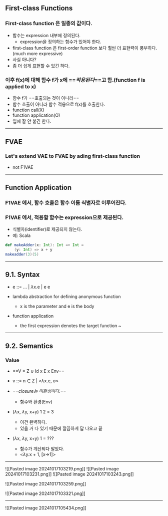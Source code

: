 ## First-class Functions
### First-class function 은 일종의 값이다.
- 함수는 expression 내부에 정의된다.
	- expression을 정의하는 함수가 있어야 한다.
- first-class function 은 first-order function 보다 훨씬 더 표현력이 풍부하다.(much more expressive)
- 사실 아니다?
- 좀 더 쉽게 표현할 수 있긴 하다.

### 이후 f(x)에 대해 함수 f가 x에 ==*적용된다*==고 함.(function f is applied to x)
- 함수 f가 ==호출되는 것이 아니라==
- 함수 호출이 아니라 함수 적용으로 f(x)를 호출한다.
- function call(X)
- function application(O)
- 입에 잘 안 붙긴 한다.

---
## FVAE
### Let's extend VAE to FVAE by ading first-class function
- not F1VAE

---
## Function Application
### F1VAE 에서, 함수 호출은 함수 이름 식별자로 이루어진다.
### F1VAE 에서, 적용할 함수는 expression으로 제공된다.
- 식별자(identifier)로 제공되지 않는다.
- 예: Scala
```Scala
def makeAdder(x: Int): Int => Int =
	(y: Int) => x + y
makeadder(3)(5)
```

---
## 9.1. Syntax
- e ::= ... | $\lambda$x.e | e e

- lambda abstraction for defining anonymous function
	- x is the parameter and e is the body
- function application
	- the first expression denotes the target function ~
---
## 9.2. Semantics
### Value
- ==V = Z $\cup$ Id x E x Env==
- v ::= n $\in$ Z | <$\lambda$x.e, $\sigma$>

- ==*closure는 미완성이다.*==
	- 함수와 환경(Env)
- ($\lambda$x, $\lambda$y, x+y) 1 2 = 3
	- 이건 완벽하다.
	- 있을 거 다 있기 때문에 깔끔하게 답 나오고 끝
- ($\lambda$x, $\lambda$y, x+y) 1 = ???
	- 함수가 계산되다 말았다.
	- <$\lambda$y.x + 1, [x->1]>

---
![[Pasted image 20241017103219.png]] ![[Pasted image 20241017103231.png]]
![[Pasted image 20241017103243.png]]

![[Pasted image 20241017103259.png]]

![[Pasted image 20241017103321.png]]

---

![[Pasted image 20241017105434.png]]

